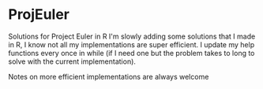 ProjEuler
=========

Solutions for Project Euler in R
I'm slowly adding some solutions that I made in R, I know not all my implementations are super efficient.
I update my help functions every once in while (if I need one but the problem takes to long to solve
with the current implementation). 

Notes on more efficient implementations are always welcome
